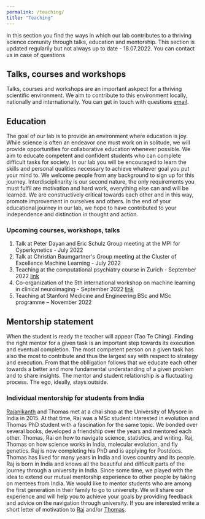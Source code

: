 ```yaml
---
permalink: /teaching/
title: "Teaching"
---
```

In this section you find the ways in which our lab contributes to a thriving science comunity through talks, education and mentorship. This section is updated regularily but not always up to date - 18.07.2022. You can contact us in case of questions 

## Talks, courses and workshops
Talks, courses and workshops are an important askpect for a thriving scientific environment. We aim to contribute to this environment locally, nationally and internationally. You can get in touch with questions [email]().
## Education 

The goal of our lab is to provide an environment where education is joy. While science is often an endeavor one must work on in solitude, we will provide opportunities for collaborative education whenever possible. We aim to educate competent and confident students who can complete difficult tasks for society. In our lab you will be encouraged to learn the skills and personal qualities necessary to achieve whatever goal you put your mind to. We welcome people from any background to sign up for this journey. Interdisciplinarity is our second nature, the only requirements you must fulfil are motivation and hard work, everything else can and will be learned. We are constructively critical towards each other and in this way, promote improvement in ourselves and others. In the end of your educational journey in our lab, we hope to have contributed to your independence and distinction in thought and action.

### Upcoming courses, workshops, talks
1) Talk at Peter Dayan and Eric Schulz Group meeting at the MPI for Cyperkynetics - July 2022
2) Talk at Christian Baumgartner's Group meeting at the Cluster of Excellence Machine Learning - July 2022
3) Teaching at the computational psychiatry course in Zurich - September 2022 [link](https://www.translationalneuromodeling.org/cpcourse/)
4) Co-organization of the 5th international workshop on machine learning in clinical neuroimaging - September 2022 [link](https://mlcnws.com)
5) Teaching at Stanford Medicine and Engineering BSc and MSc programme – November 2022

## Mentorship statement
When the student is ready the teacher will appear (Tao Te Ching). Finding the right mentor for a given task is an important step towards its execution and eventual completion. The most competent person on a given task has also the most to contribute and thus the largest say with respect to strategy and execution. From that the oblligation follows that we educate each other towards a better and more fundamental understanding of a given problem and to share insights. The mentor and student relationship is a fluctuating process. The ego, ideally, stays outside.

### Individual mentorship for students from India

[Rajanikanth](https://www.evolutionguy.net) and Thomas met at a chai shop at the University of Mysore in India in 2015. At that time, Raj was a MSc student interested in evolution and Thomas PhD student with a fascination for the same topic. We bonded over several books, developed a friendship over the years and mentored each other. Thomas, Rai on how to navigate science, statistics, and writing. Raj, Thomas on how science works in India, molecular evolution, and fly genetics. Raj is now completing his PhD and is applying for Postdocs. Thomas has lived for many years in India and loves country and its people. Raj is born in India and knows all the beautiful and difficult parts of the journey through a university in India. Since some time, we played with the idea to extend our mutual mentorship experience to other people by taking on mentees from India. We would like to mentor students who are among the first generation in their family to go to university. We will share our experience and will help you to achieve your goals by providing feedback and advice on the navigation through university. If you are interested write a short letter of motivation to [Raj](mailto:rajanikanth.cnayak@gmail.com) and/or [Thomas](mailto:dr.thomas.wolfers@gmail.com).


